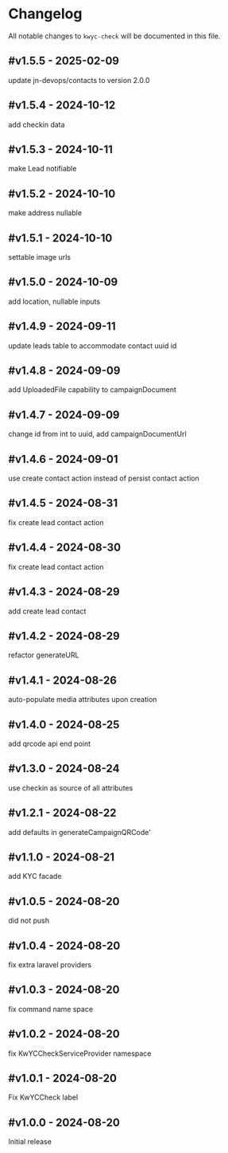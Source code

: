 # Changelog

All notable changes to `kwyc-check` will be documented in this file.

## #v1.5.5 - 2025-02-09

update jn-devops/contacts to version 2.0.0

## #v1.5.4 - 2024-10-12

add checkin data

## #v1.5.3 - 2024-10-11

make Lead notifiable

## #v1.5.2 - 2024-10-10

make address nullable

## #v1.5.1 - 2024-10-10

settable image urls

## #v1.5.0 - 2024-10-09

add location, nullable inputs

## #v1.4.9 - 2024-09-11

update leads table to accommodate contact uuid id

## #v1.4.8 - 2024-09-09

add UploadedFile capability to campaignDocument

## #v1.4.7 - 2024-09-09

change id from int to uuid, add campaignDocumentUrl

## #v1.4.6 - 2024-09-01

use create contact action instead of persist contact action

## #v1.4.5 - 2024-08-31

fix create lead contact action

## #v1.4.4 - 2024-08-30

fix create lead contact action

## #v1.4.3 - 2024-08-29

add create lead contact

## #v1.4.2 - 2024-08-29

refactor generateURL

## #v1.4.1 - 2024-08-26

auto-populate media attributes upon creation

## #v1.4.0 - 2024-08-25

add qrcode api end point

## #v1.3.0 - 2024-08-24

use checkin as source of all attributes

## #v1.2.1 - 2024-08-22

add defaults in generateCampaignQRCode'

## #v1.1.0 - 2024-08-21

add KYC facade

## #v1.0.5 - 2024-08-20

did not push

## #v1.0.4 - 2024-08-20

fix extra laravel providers

## #v1.0.3 - 2024-08-20

fix command name space

## #v1.0.2 - 2024-08-20

fix KwYCCheckServiceProvider namespace

## #v1.0.1 - 2024-08-20

Fix KwYCCheck label

## #v1.0.0 - 2024-08-20

Initial release
